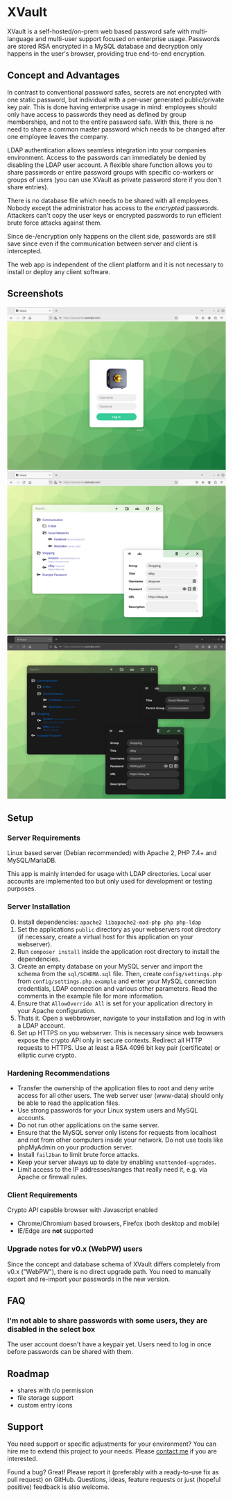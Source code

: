 # XVault
XVault is a self-hosted/on-prem web based password safe with multi-language and multi-user support focused on enterprise usage. Passwords are stored RSA encrypted in a MySQL database and decryption only happens in the user's browser, providing true end-to-end encryption.

## Concept and Advantages
In contrast to conventional password safes, secrets are not encrypted with one static password, but individual with a per-user generated public/private key pair. This is done having enterprise usage in mind: employees should only have access to passwords they need as defined by group memberships, and not to the entire password safe. With this, there is no need to share a common master password which needs to be changed after one employee leaves the company.

LDAP authentication allows seamless integration into your companies environment. Access to the passwords can immediately be denied by disabling the LDAP user account. A flexible share function allows you to share passwords or entire password groups with specific co-workers or groups of users (you can use XVault as private password store if you don't share entries).

There is no database file which needs to be shared with all employees. Nobody except the administrator has access to the *encrypted* passwords. Attackers can't copy the user keys or encrypted passwords to run efficient brute force attacks against them.

Since de-/encryption only happens on the client side, passwords are still save since even if the communication between server and client is intercepted.

The web app is independent of the client platform and it is not necessary to install or deploy any client software.

## Screenshots
![Login page](.github/screenshot/login.png)
![Password Entries](.github/screenshot/vault.png)
![Password Entries - Dark Mode](.github/screenshot/vault-dark.png)

## Setup
### Server Requirements
Linux based server (Debian recommended) with Apache 2, PHP 7.4+ and MySQL/MariaDB.

This app is mainly intended for usage with LDAP directories. Local user accounts are implemented too but only used for development or testing purposes.

### Server Installation
0. Install dependencies: `apache2 libapache2-mod-php php php-ldap`
1. Set the applications `public` directory as your webservers root directory (if necessary, create a virtual host for this application on your webserver).
2. Run `composer install` inside the application root directory to install the dependencies.
3. Create an empty database on your MySQL server and import the schema from the `sql/SCHEMA.sql` file. Then, create `config/settings.php` from `config/settings.php.example` and enter your MySQL connection credentials, LDAP connection and various other parameters. Read the comments in the example file for more information.
4. Ensure that `AllowOverride All` is set for your application directory in your Apache configuration.
5. Thats it. Open a webbrowser, navigate to your installation and log in with a LDAP account.
6. Set up HTTPS on you webserver. This is necessary since web browsers expose the crypto API only in secure contexts. Redirect all HTTP requests to HTTPS. Use at least a RSA 4096 bit key pair (certificate) or elliptic curve crypto.

### Hardening Recommendations
- Transfer the ownership of the application files to root and deny write access for all other users. The web server user (www-data) should only be able to read the application files.
- Use strong passwords for your Linux system users and MySQL accounts.
- Do not run other applications on the same server.
- Ensure that the MySQL server only listens for requests from localhost and not from other computers inside your network. Do not use tools like phpMyAdmin on your production server.
- Install `fail2ban` to limit brute force attacks.
- Keep your server always up to date by enabling `unattended-upgrades`.
- Limit access to the IP addresses/ranges that really need it, e.g. via Apache or firewall rules.

### Client Requirements
Crypto API capable browser with Javascript enabled
- Chrome/Chromium based browsers, Firefox (both desktop and mobile)
- IE/Edge are **not** supported

### Upgrade notes for v0.x (WebPW) users
Since the concept and database schema of XVault differs completely from v0.x ("WebPW"), there is no direct upgrade path. You need to manually export and re-import your passwords in the new version.

## FAQ
### I'm not able to share passwords with some users, they are disabled in the select box
The user account doesn't have a keypair yet. Users need to log in once before passwords can be shared with them.

## Roadmap
- shares with r/o permission
- file storage support
- custom entry icons

## Support
You need support or specific adjustments for your environment? You can hire me to extend this project to your needs. Please [contact me](https://georg-sieber.de/?page=impressum) if you are interested.

Found a bug? Great! Please report it (preferably with a ready-to-use fix as pull request) on GitHub. Questions, ideas, feature requests or just (hopeful positive) feedback is also welcome.
